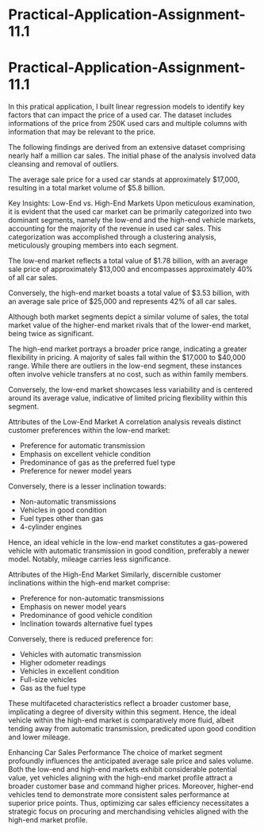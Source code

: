 # Practical-Application-Assignment-11.1
 # Practical-Application-Assignment-11.1
In this pratical application, I built linear regression models to identify key factors that can impact the price of a used car.
The dataset includes informations of the price from 250K used cars and multiple columns with information that may be relevant to the price.


The following findings are derived from an extensive dataset comprising nearly half a million car sales. The initial phase of the analysis involved data cleansing and removal of outliers.

The average sale price for a used car stands at approximately $17,000, resulting in a total market volume of $5.8 billion.

Key Insights: Low-End vs. High-End Markets
Upon meticulous examination, it is evident that the used car market can be primarily categorized into two dominant segments, namely the low-end and the high-end vehicle markets, accounting for the majority of the revenue in used car sales. This categorization was accomplished through a clustering analysis, meticulously grouping members into each segment.

The low-end market reflects a total value of $1.78 billion, with an average sale price of approximately $13,000 and encompasses approximately 40% of all car sales.

Conversely, the high-end market boasts a total value of $3.53 billion, with an average sale price of $25,000 and represents 42% of all car sales.

Although both market segments depict a similar volume of sales, the total market value of the higher-end market rivals that of the lower-end market, being twice as significant.

The high-end market portrays a broader price range, indicating a greater flexibility in pricing. A majority of sales fall within the $17,000 to $40,000 range. While there are outliers in the low-end segment, these instances often involve vehicle transfers at no cost, such as within family members.

Conversely, the low-end market showcases less variability and is centered around its average value, indicative of limited pricing flexibility within this segment.

Attributes of the Low-End Market
A correlation analysis reveals distinct customer preferences within the low-end market:
- Preference for automatic transmission
- Emphasis on excellent vehicle condition
- Predominance of gas as the preferred fuel type
- Preference for newer model years

Conversely, there is a lesser inclination towards:
- Non-automatic transmissions
- Vehicles in good condition
- Fuel types other than gas
- 4-cylinder engines

Hence, an ideal vehicle in the low-end market constitutes a gas-powered vehicle with automatic transmission in good condition, preferably a newer model. Notably, mileage carries less significance.

Attributes of the High-End Market
Similarly, discernible customer inclinations within the high-end market comprise:
- Preference for non-automatic transmissions
- Emphasis on newer model years
- Predominance of good vehicle condition
- Inclination towards alternative fuel types

Conversely, there is reduced preference for:
- Vehicles with automatic transmission
- Higher odometer readings
- Vehicles in excellent condition
- Full-size vehicles
- Gas as the fuel type

These multifaceted characteristics reflect a broader customer base, implicating a degree of diversity within this segment. Hence, the ideal vehicle within the high-end market is comparatively more fluid, albeit tending away from automatic transmission, predicated upon good condition and lower mileage.

Enhancing Car Sales Performance
The choice of market segment profoundly influences the anticipated average sale price and sales volume. Both the low-end and high-end markets exhibit considerable potential value, yet vehicles aligning with the high-end market profile attract a broader customer base and command higher prices. Moreover, higher-end vehicles tend to demonstrate more consistent sales performance at superior price points. Thus, optimizing car sales efficiency necessitates a strategic focus on procuring and merchandising vehicles aligned with the high-end market profile.

